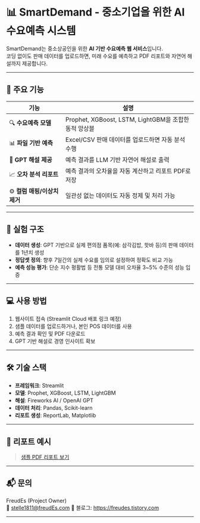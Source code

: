 # 📊 SmartDemand - 중소기업을 위한 AI 수요예측 시스템

SmartDemand는 중소상공인을 위한 **AI 기반 수요예측 웹 서비스**입니다.  
코딩 없이도 판매 데이터를 업로드하면, 미래 수요를 예측하고 PDF 리포트와 자연어 해설까지 제공합니다.

---

## 🚀 주요 기능

| 기능 | 설명 |
|------|------|
| 🔍 **수요예측 모델** | Prophet, XGBoost, LSTM, LightGBM을 조합한 동적 앙상블 |
| 📊 **파일 기반 예측** | Excel/CSV 판매 데이터를 업로드하면 자동 분석 수행 |
| 🧠 **GPT 해설 제공** | 예측 결과를 LLM 기반 자연어 해설로 출력 |
| 📈 **오차 분석 리포트** | 예측 결과의 오차율을 자동 계산하고 리포트 PDF로 저장 |
| ⚙️ **컬럼 매핑/이상치 제거** | 일관성 없는 데이터도 자동 정제 및 처리 가능 |

---

## 🧪 실험 구조

- **데이터 생성**: GPT 기반으로 실제 편의점 품목(예: 삼각김밥, 핫바 등)의 판매 데이터를 1년치 생성
- **정답셋 정의**: 향후 7일간의 실제 수요를 임의로 설정하여 정확도 비교 가능
- **예측 성능 평가**: 단순 지수 평활법 등 전통 모델 대비 오차율 3~5% 수준의 성능 입증

---

## 💻 사용 방법

1. 웹사이트 접속 (Streamlit Cloud 배포 링크 예정)
2. 샘플 데이터를 업로드하거나, 본인 POS 데이터를 사용
3. 예측 결과 확인 및 PDF 다운로드
4. GPT 기반 해설로 경영 인사이트 확보

---

## 🛠 기술 스택

- **프레임워크**: Streamlit
- **모델**: Prophet, XGBoost, LSTM, LightGBM
- **해설**: Fireworks AI / OpenAI GPT
- **데이터 처리**: Pandas, Scikit-learn
- **리포트 생성**: ReportLab, Matplotlib

---

## 📄 리포트 예시

> [샘플 PDF 리포트 보기](file:///C:/Users/user/Downloads/smartdemand_report_20250625%20(2).pdf)


---

## 📬 문의

FreudEs (Project Owner)  
📧 stelle1811@freudEs.com
📜 블로그: https://freudes.tistory.com

---

